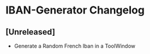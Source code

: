 <!-- Keep a Changelog guide -> https://keepachangelog.com -->

# IBAN-Generator Changelog

## [Unreleased]

* Generate a Random French Iban in a ToolWindow